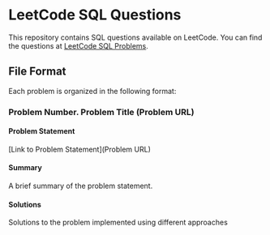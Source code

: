 # LeetCode SQL Questions

This repository contains SQL questions available on LeetCode. You can find the questions at [LeetCode SQL Problems](https://leetcode.com/list/e97a9e5m/).

## File Format

Each problem is organized in the following format:

### Problem Number. Problem Title (Problem URL)

#### Problem Statement

[Link to Problem Statement](Problem URL)

#### Summary

A brief summary of the problem statement.

#### Solutions

Solutions to the problem implemented using different approaches

